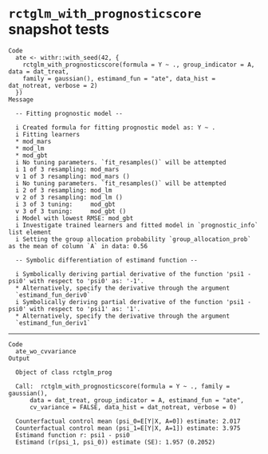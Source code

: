 # `rctglm_with_prognosticscore` snapshot tests

    Code
      ate <- withr::with_seed(42, {
        rctglm_with_prognosticscore(formula = Y ~ ., group_indicator = A, data = dat_treat,
        family = gaussian(), estimand_fun = "ate", data_hist = dat_notreat, verbose = 2)
      })
    Message
      
      -- Fitting prognostic model --
      
      i Created formula for fitting prognostic model as: Y ~ .
      i Fitting learners
      * mod_mars
      * mod_lm
      * mod_gbt
      i	No tuning parameters. `fit_resamples()` will be attempted
      i 1 of 3 resampling: mod_mars
      v 1 of 3 resampling: mod_mars ()
      i	No tuning parameters. `fit_resamples()` will be attempted
      i 2 of 3 resampling: mod_lm
      v 2 of 3 resampling: mod_lm ()
      i 3 of 3 tuning:     mod_gbt
      v 3 of 3 tuning:     mod_gbt ()
      i Model with lowest RMSE: mod_gbt
      i Investigate trained learners and fitted model in `prognostic_info` list element
      i Setting the group allocation probability `group_allocation_prob` as the mean of column `A` in data: 0.56
      
      -- Symbolic differentiation of estimand function --
      
      i Symbolically deriving partial derivative of the function 'psi1 - psi0' with respect to 'psi0' as: '-1'.
      * Alternatively, specify the derivative through the argument
      `estimand_fun_deriv0`
      i Symbolically deriving partial derivative of the function 'psi1 - psi0' with respect to 'psi1' as: '1'.
      * Alternatively, specify the derivative through the argument
      `estimand_fun_deriv1`

---

    Code
      ate_wo_cvvariance
    Output
      
      Object of class rctglm_prog 
      
      Call:  rctglm_with_prognosticscore(formula = Y ~ ., family = gaussian(), 
          data = dat_treat, group_indicator = A, estimand_fun = "ate", 
          cv_variance = FALSE, data_hist = dat_notreat, verbose = 0)
      
      Counterfactual control mean (psi_0=E[Y|X, A=0]) estimate: 2.017
      Counterfactual control mean (psi_1=E[Y|X, A=1]) estimate: 3.975
      Estimand function r: psi1 - psi0
      Estimand (r(psi_1, psi_0)) estimate (SE): 1.957 (0.2052)

